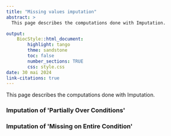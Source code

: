 ```yaml
---
title: "Missing values imputation"
abstract: >
  This page describes the computations done with Imputation.

output:
    BiocStyle::html_document:
        highlight: tango
        thme: sandstone
        toc: false
        number_sections: TRUE
        css: style.css
date: 30 mai 2024
link-citations: true
---
```



This page describes the computations done with Imputation.


### Imputation of 'Partially Over Conditions'

### Imputation of 'Missing on Entire Condition'

